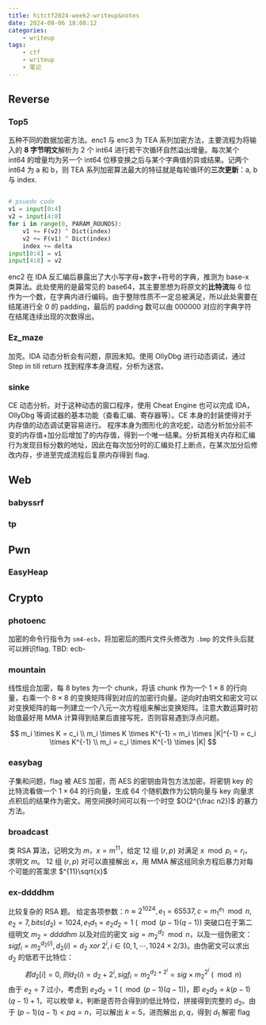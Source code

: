 ```yaml
---
title: hitctf2024-week2-writeup&notes
date: 2024-08-06 18:08:12
categories:
    - writeup
tags:
    - ctf
    - writeup
    - 笔记
---
```

## Reverse

### Top5

五种不同的数据加密方法。enc1 与 enc3 为 TEA 系列加密方法，主要流程为将输入的 **8 字节明文**解析为 2 个 int64 进行若干次循环自然溢出增量。每次某个 int64 的增量均为另一个 int64 位移变换之后与某个字典值的异或结果。记两个 int64 为 a 和 b，则 TEA 系列加密算法最大的特征就是每轮循环的**三次更新**：a, b 与 index.

```python

# psuedo code
v1 = input[0:4]
v2 = input[4:8]
for i in range(0, PARAM_ROUNDS):
    v1 += F(v2) ^ Dict(index)
    v2 += F(v1) ^ Dict(index)
    index += delta
input[0:4] = v1
input[4:8] = v2

```

enc2 在 IDA 反汇编后暴露出了大小写字母+数字+符号的字典，推测为 base-x 类算法。此处使用的是最常见的 base64，其主要思想为将原文的**比特流**每 6 位作为一个数，在字典内进行编码。由于整除性质不一定总被满足，所以此处需要在结尾进行全 0 的 padding，最后的 padding 数可以由 000000 对应的字典字符在结尾连续出现的次数得出。

### Ez_maze

加壳。IDA 动态分析会有问题，原因未知。使用 OllyDbg 进行动态调试，通过 Step in till return 找到程序本身流程，分析为迷宫。

### sinke

CE 动态分析。对于这种动态的窗口程序，使用 Cheat Engine 也可以完成 IDA，OllyDbg 等调试器的基本功能（查看汇编、寄存器等）。CE 本身的封装使得对于内存值的动态调试更容易进行。
程序本身为图形化的贪吃蛇，动态分析加分前不变的内存值+加分后增加了的内存值，得到一个唯一结果。分析其相关内存和汇编行为发现目标分数的地址，因此在每次加分时的汇编处打上断点，在某次加分后修改内存，步进至完成流程后复原内存得到 flag.

## Web

### babyssrf

### tp

## Pwn

### EasyHeap

## Crypto

### photoenc

加密的命令行指令为 `sm4-ecb`，将加密后的图片文件头修改为 `.bmp` 的文件头后就可以辨识flag.
TBD: ecb-

### mountain

线性组合加密，每 8 bytes 为一个 chunk，将该 chunk 作为一个 $1\times8$ 的行向量，右乘一个 $8\times8$ 的变换矩阵得到对应的加密行向量。逆向时由明文和密文可以对变换矩阵的每一列建立一个八元一次方程组来解出变换矩阵。注意大数运算时初始值最好用 MMA 计算得到结果后直接写死，否则容易遇到浮点问题。

$$
m_i \times K = c_i \\
m_i \times K \times K^{-1} = m_i \times |K|^{-1} = c_i \times K^{-1} \\
m_i = c_i \times K^{-1} \times |K|
$$

### easybag

子集和问题，flag 被 AES 加密，而 AES 的密钥由背包方法加密。将密钥 key 的比特流看做一个 $1\times 64$ 的行向量，生成 64 个随机数作为公钥向量与 key 向量求点积后的结果作为密文。用空间换时间可以有一个时空 $O(2^{\frac n2})$ 的暴力方法。

### broadcast

类 RSA 算法，记明文为 $m$，$x=m^{11}$，给定 12 组 $(r, p)$ 对满足 $x \mod p_i = r_i$，求明文 $m$。
12 组 $(r,p)$ 对可以直接解出 $x$，用 MMA 解这组同余方程后暴力对每个可能的答案求 $^{11}\sqrt{x}$

### ex-ddddhm

比较复杂的 RSA 题。
给定各项参数：$n\approx2^{1024}, e_1=65537, c=m_1^{e_1}\mod n, e_2=7,  bits(d_2)=1024, e_1d_1=e_2d_2=1\ (\mod (p-1)(q-1))$
突破口在于第二组明文 $m_2=ddddhm$ 以及对应的密文 $sig=m_2^{d_2}\mod n$，以及一组伪密文：$sigf_i=m_2^{d_2(i)},d_2(i)=d_2\ xor\ 2^i,i\in\{0,1,\cdots,1024\times2/3\}$。由伪密文可以求出 $d_2$ 的低若干比特位：
$$
若 d_2[i]=0,则d_2(i)=d_2+2^i,sigf_i=m_2^{d_2+2^i}=sig\times m_2^{2^i}\ (\mod n)
$$
由于 $e_2=7$ 过小，考虑到 $e_2d_2=1\ (\mod (p-1)(q-1))$，即 $e_2d_2=k(p-1)(q-1)+1$，可以枚举 $k$，判断是否符合得到的低比特位，拼接得到完整的 $d_2$。由于 $(p-1)(q-1)<pq=n$，可以解出 $k=5$，进而解出 $p,q$，得到 $d_1$ 解密 flag
